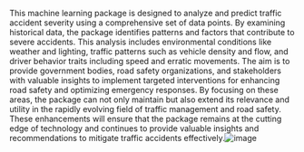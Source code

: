 This machine learning package is designed to analyze and predict traffic accident severity using a comprehensive set of data points. By examining historical data, the package identifies patterns and factors that contribute to severe accidents. This analysis includes environmental conditions like weather and lighting, traffic patterns such as vehicle density and flow, and driver behavior traits including speed and erratic movements. The aim is to provide government bodies, road safety organizations, and stakeholders with valuable insights to implement targeted interventions for enhancing road safety and optimizing emergency responses. By focusing on these areas, the package can not only maintain but also extend its relevance and utility in the rapidly evolving field of traffic management and road safety. These enhancements will ensure that the package remains at the cutting edge of technology and continues to provide valuable insights and recommendations to mitigate traffic accidents effectively.![image](https://github.com/shivlokhande10/DS5010_Project/assets/164388693/8fa5557b-93d1-4968-94e7-d02a5566302a)
